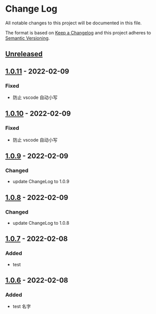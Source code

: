 # Change Log

All notable changes to this project will be documented in this file.

The format is based on [Keep a Changelog](http://keepachangelog.com/)
and this project adheres to [Semantic Versioning](http://semver.org/).

## [Unreleased][]

## [1.0.11][] - 2022-02-09

### Fixed

- 防止 vscode 自动小写

## [1.0.10][] - 2022-02-09

### Fixed

- 防止 vscode 自动小写

## [1.0.9][] - 2022-02-09

### Changed

- update ChangeLog to 1.0.9

## [1.0.8][] - 2022-02-09

### Changed

- update ChangeLog to 1.0.8

## [1.0.7][] - 2022-02-08

### Added

- test

## [1.0.6][] - 2022-02-08

### Added

- test 名字

<!-- 链接 -->

<!-- prettier-ignore -->
[Unreleased]: https://github.com/MrSeaWave/np-pub-test/compare/v1.0.11...HEAD
[1.0.11]: https://github.com/MrSeaWave/np-pub-test/compare/v1.0.10...v1.0.11
[1.0.10]: https://github.com/MrSeaWave/np-pub-test/compare/v1.0.9...v1.0.10
[1.0.9]: https://github.com/MrSeaWave/np-pub-test/tree/v1.0.9
[1.0.8]: https://github.com/MrSeaWave/np-pub-test/tree/v1.0.8
[1.0.7]: https://github.com/MrSeaWave/np-pub-test/compare/v1.0.6...v1.0.7
[1.0.6]: https://github.com/MrSeaWave/np-pub-test/tree/v1.0.6

